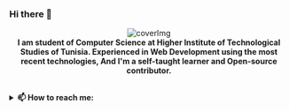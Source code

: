 ### Hi there 👋
<p align="center">
    <img src="https://i.imgur.com/9Qj8C8d.jpg" alt="coverImg"/><br>
    <strong>I am student of Computer Science at Higher Institute of Technological Studies of Tunisia. Experienced in Web Development using the most recent technologies, And I'm a self-taught learner and Open-source contributor.</strong>
</p><br>
<details>
    <summary><strong>📫 How to reach me:</strong></summary>
     <ul><li><a href="http://ibrahimio.ml"><img src="https://img.icons8.com/fluent/24/000000/domain.png"/> Website</a></li><li><a href="https://www.linkedin.com/in/ibrahimbs/"><img src="https://img.icons8.com/color/24/000000/linkedin.png"/> LinkedIn</a><li><a href="https://www.instagram.com/mindh4q3r/"><img src="https://img.icons8.com/fluent/24/000000/instagram-new.png"/> Instagram</a></li><li><a href="https://www.facebook.com/clubistanooobarhoum"><img src="https://img.icons8.com/fluent/24/000000/facebook-new.png"/> Facebook</a></li><li><a href="https://twitter.com/MindH4Q3Rr"><img src="https://img.icons8.com/fluent/24/000000/twitter.png"/> Twitter</a></li></ul</details>


<!--
**barhouum7/barhouum7** is a ✨ _special_ ✨ repository because its `README.md` (this file) appears on your GitHub profile.

Here are some ideas to get you started:

- 🔭 I’m currently working on ...
- 🌱 I’m currently learning ...
- 👯 I’m looking to collaborate on ...
- 🤔 I’m looking for help with ...
- 💬 Ask me about ...
- 📫 How to reach me: ...
- 😄 Pronouns: ...
- ⚡ Fun fact: ...
-->
